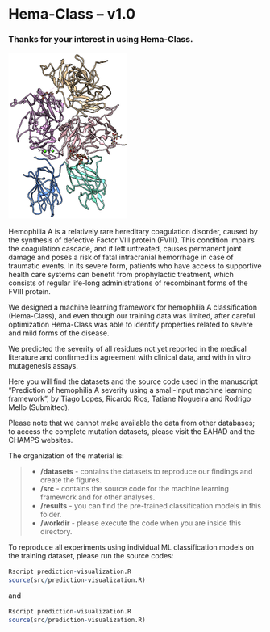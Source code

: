 # Hema-Class – v1.0

### Thanks for your interest in using Hema-Class.

![](images/protein.png)

Hemophilia A is a relatively rare hereditary coagulation disorder, caused by the synthesis of defective Factor VIII protein (FVIII). This condition impairs the coagulation cascade, and if left untreated, causes permanent joint damage and poses a risk of fatal intracranial hemorrhage in case of traumatic events. In its severe form, patients who have access to supportive health care systems can benefit from prophylactic treatment, which consists of regular life-long administrations of recombinant forms of the FVIII protein.

We designed a machine learning framework for hemophilia A classification (Hema-Class), and even though our training data was limited, after careful optimization Hema-Class was able to identify properties related to severe and mild forms of the disease. 

We predicted the severity of all residues not yet reported in the medical literature and confirmed its agreement with clinical data, and with in vitro mutagenesis assays.

Here you will find the datasets and the source code used in the manuscript “Prediction of hemophilia A severity using a small-input machine learning framework”, by Tiago Lopes, Ricardo Rios, Tatiane Nogueira and Rodrigo Mello (Submitted).

Please note that we cannot make available the data from other databases; to access the complete mutation datasets, please visit the EAHAD and the CHAMPS websites.

The organization of the material is:

> - **/datasets** - contains the datasets to reproduce our findings and create the figures.
> - **/src** - contains the source code for the machine learning framework and for other analyses.
> - **/results** - you can find the pre-trained classification models in this folder.
> - **/workdir** - please execute the code when you are inside this directory.

To reproduce all experiments using individual ML classification models on the training dataset, please run the source codes:

```R
Rscript prediction-visualization.R 
source(src/prediction-visualization.R)
```

and

```r
Rscript prediction-visualization.R 
source(src/prediction-visualization.R)
```

